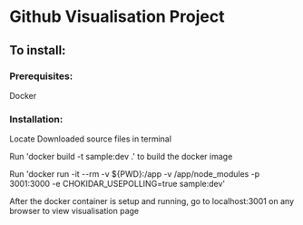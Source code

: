 # Github Visualisation Project
## To install:
### Prerequisites:
Docker
### Installation:
Locate Downloaded source files in terminal

Run 'docker build -t sample:dev .' to build the docker image

Run 'docker run -it --rm -v ${PWD}:/app -v /app/node_modules -p 3001:3000 -e CHOKIDAR_USEPOLLING=true sample:dev'

After the docker container is setup and running, go to localhost:3001 on any browser to view visualisation page

